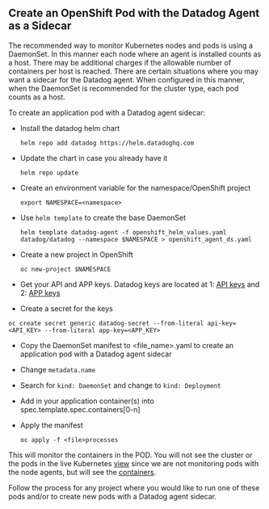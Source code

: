 Create an OpenShift Pod with the Datadog Agent as a Sidecar
--

The recommended way to monitor Kubernetes nodes and pods is using a DaemonSet. In this manner each node where an agent is installed counts as a host. There may be additional charges if the allowable number of containers per host is reached. There are certain situations where you may want a sidecar for the Datadog agent.  When configured in this manner, when the DaemonSet is recommended for the cluster type, each pod counts as a host.  
  
To create an application pod with a Datadog agent sidecar:  
  
* Install the datadog helm chart  
  
  ```  
  helm repo add datadog https://helm.datadoghq.com  
  ```  
  
* Update the chart in case you already have it  
  
  ```  
  helm repo update  
  ```  

* Create an environment variable for the namespace/OpenShift project  
  
  ```  
  export NAMESPACE=<namespace>  
  ```  

* Use ```helm template``` to create the base DaemonSet  
  ```  
  helm template datadog-agent -f openshift_helm_values.yaml datadog/datadog --namespace $NAMESPACE > openshift_agent_ds.yaml  
  ```  

* Create a new project in OpenShift  
  ```  
  oc new-project $NAMESPACE  
  ``` 

* Get your API and APP keys. Datadog keys are located at 1: [API keys](https://app.datadoghq.com/organization-settings/api-keys) and 2: [APP keys](https://app.datadoghq.com/organization-settings/application-keys)  
  
* Create a secret for the keys  

```  
oc create secret generic datadog-secret --from-literal api-key=<API_KEY> --from-literal app-key=<APP_KEY>  
```  

* Copy the DaemonSet manifest to <file_name>.yaml to create an application pod with a Datadog agent sidecar  
  
* Change ```metadata.name```  
  
* Search for ```kind: DaemonSet``` and change to ```kind: Deployment```  
  
* Add in your application container(s) into spec.template.spec.containers[0-n]  
  
* Apply the manifest  
  
  ```  
  oc apply -f <file>processes
  ```  
  
This will monitor the containers in the POD.  You will not see the cluster or the pods in the live Kubernetes [view](https://app.datadoghq.com/orchestration/explorer/pod?explorer-na-groups=false&panel_tab=logs) since we are not monitoring pods with the node agents, but will see the [containers](https://app.datadoghq.com/containers?selectedTopGraph=timeseries).  
  
Follow the process for any project where you would like to run one of these pods and/or to create new pods with a Datadog agent sidecar.  
